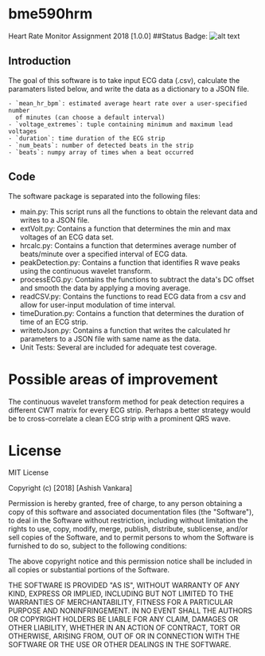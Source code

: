# bme590hrm
Heart Rate Monitor Assignment 2018 [1.0.0]
##Status Badge:
![alt text](https://travis-ci.com/ashishvankara/bme590hrm.svg?branch=master "Status Badge")


## Introduction

The goal of this software is to take input ECG data (.csv), calculate the paramaters listed below, and write the data as a dictionary to a JSON file.

    - `mean_hr_bpm`: estimated average heart rate over a user-specified number
      of minutes (can choose a default interval)
    - `voltage_extremes`: tuple containing minimum and maximum lead voltages
    - `duration`: time duration of the ECG strip
    - `num_beats`: number of detected beats in the strip
    - `beats`: numpy array of times when a beat occurred


## Code

The software package is separated into the following files: 

- main.py: This script runs all the functions to obtain the relevant data and writes to a JSON file.
- extVolt.py: Contains a function that determines the min and max voltages of an ECG data set.
- hrcalc.py: Contains a function that determines average number of beats/minute over a specified interval of ECG data.
- peakDetection.py: Contains a function that identifies R wave peaks using the continuous wavelet transform.
- processECG.py: Contains the functions to subtract the data's DC offset and smooth the data by applying a moving average.
- readCSV.py: Contains the functions to read ECG data from a csv and allow for user-input modulation of time interval.
- timeDuration.py: Contains a function that determines the duration of time of an ECG strip.
- writetoJson.py: Contains a function that writes the calculated hr parameters to a JSON file with same name as the data.
- Unit Tests: Several are included for adequate test coverage.


# Possible areas of improvement

The continuous wavelet transform method for peak detection requires a different CWT matrix for every ECG strip. Perhaps a better strategy would be to cross-correlate a clean ECG strip with a prominent QRS wave.

# License

MIT License

Copyright (c) [2018] [Ashish Vankara]

Permission is hereby granted, free of charge, to any person obtaining a copy
of this software and associated documentation files (the "Software"), to deal
in the Software without restriction, including without limitation the rights
to use, copy, modify, merge, publish, distribute, sublicense, and/or sell
copies of the Software, and to permit persons to whom the Software is
furnished to do so, subject to the following conditions:

The above copyright notice and this permission notice shall be included in all
copies or substantial portions of the Software.

THE SOFTWARE IS PROVIDED "AS IS", WITHOUT WARRANTY OF ANY KIND, EXPRESS OR
IMPLIED, INCLUDING BUT NOT LIMITED TO THE WARRANTIES OF MERCHANTABILITY,
FITNESS FOR A PARTICULAR PURPOSE AND NONINFRINGEMENT. IN NO EVENT SHALL THE
AUTHORS OR COPYRIGHT HOLDERS BE LIABLE FOR ANY CLAIM, DAMAGES OR OTHER
LIABILITY, WHETHER IN AN ACTION OF CONTRACT, TORT OR OTHERWISE, ARISING FROM,
OUT OF OR IN CONNECTION WITH THE SOFTWARE OR THE USE OR OTHER DEALINGS IN THE
SOFTWARE.
